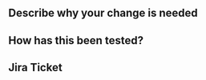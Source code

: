 ## Describe why your change is needed
<!-- The problem it solves, key features, etc. -->



## How has this been tested?
<!-- Please describe how you have tested this change, and instructions on how to test it during review. -->



## Jira Ticket
<!-- Please link the corresponding Jira ticket, if available. -->


